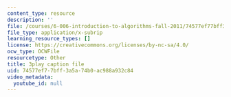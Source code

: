 ```yaml
---
content_type: resource
description: ''
file: /courses/6-006-introduction-to-algorithms-fall-2011/74577ef77bff3a5a74b0ac988a932c84_AfSk24UTFS8.srt
file_type: application/x-subrip
learning_resource_types: []
license: https://creativecommons.org/licenses/by-nc-sa/4.0/
ocw_type: OCWFile
resourcetype: Other
title: 3play caption file
uid: 74577ef7-7bff-3a5a-74b0-ac988a932c84
video_metadata:
  youtube_id: null
---
```

